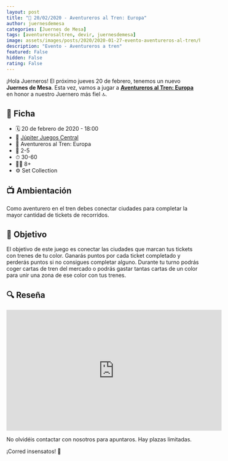 ```yaml
---
layout: post
title: "📆 20/02/2020 - Aventureros al Tren: Europa"
author: juernesdemesa
categories: [Juernes de Mesa]
tags: [aventurerosaltren, devir, juernesdemesa]
image: assets/images/posts/2020/2020-01-27-evento-aventureros-al-tren/header.jpg
description: "Evento - Aventureros a tren"
featured: False
hidden: False
rating: False
---
```


¡Hola Juerneros! El próximo jueves 20 de febrero, tenemos un nuevo **Juernes de Mesa**. Esta vez, vamos a jugar a [**Aventureros al Tren: Europa**](https://boardgamegeek.com/boardgame/14996/ticket-ride-europe) en honor a nuestro Juernero más fiel 🔝.

## 📝 Ficha

- 🗓️ 20 de febrero de 2020 - 18:00
- 📍 [Júpiter Juegos Central](https://www.jupiterjuegos.com/tiendas/)
- 🎲 Aventureros al Tren: Europa
- 👥 2-5
- ⏱ 30-60
- 👶🏼 8+
- ⚙️ Set Collection

## 📺 Ambientación

Como aventurero en el tren debes conectar ciudades para completar la mayor cantidad de tickets de recorridos.

## 🎯 Objetivo

El objetivo de este juego es conectar las ciudades que marcan tus tickets con trenes de tu color. Ganarás puntos por cada ticket completado y perderás puntos si no consigues completar alguno. Durante tu turno podrás coger cartas de tren del mercado o podrás gastar tantas cartas de un color para unir una zona de ese color con tus trenes.

## 🔍 Reseña

<iframe width="560" height="315" src="https://www.youtube.com/embed/JH8OcuUFsvc" frameborder="0" allow="accelerometer; autoplay; encrypted-media; gyroscope; picture-in-picture" allowfullscreen></iframe>

No olvidéis contactar con nosotros para apuntaros. Hay plazas limitadas.

¡Corred insensatos! 🧙
